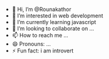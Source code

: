 - 👋 Hi, I’m @Rounakathor
- 👀 I’m interested in web development
- 🌱 I’m currently learning javascript
- 💞️ I’m looking to collaborate on ...
- 📫 How to reach me ...
- 😄 Pronouns: ...
- ⚡ Fun fact: i am introvert

<!---
Rounakathor/Rounakathor is a ✨ special ✨ repository because its `README.md` (this file) appears on your GitHub profile.
You can click the Preview link to take a look at your changes.
--->
